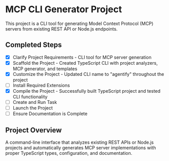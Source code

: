 # MCP CLI Generator Project

This project is a CLI tool for generating Model Context Protocol (MCP) servers from existing REST API or Node.js endpoints.

## Completed Steps
- [x] Clarify Project Requirements - CLI tool for MCP server generation
- [x] Scaffold the Project - Created TypeScript CLI with project analyzers, MCP generator, and templates
- [x] Customize the Project - Updated CLI name to "agentify" throughout the project
- [ ] Install Required Extensions
- [x] Compile the Project - Successfully built TypeScript project and tested CLI functionality
- [ ] Create and Run Task
- [ ] Launch the Project
- [ ] Ensure Documentation is Complete

## Project Overview
A command-line interface that analyzes existing REST APIs or Node.js projects and automatically generates MCP server implementations with proper TypeScript types, configuration, and documentation.